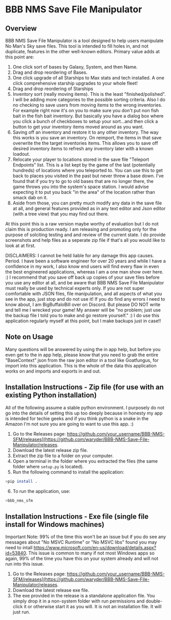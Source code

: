 # BBB NMS Save File Manipulator

## Overview
BBB NMS Save File Manipulator is a tool designed to help users manipulate No Man's Sky save files. This tool is intended to fill holes in, and not duplicate, features in the other well-known editors. Primary value adds at this point are:

1) One click sort of bases by Galaxy, System, and then Name.
2) Drag and drop reordering of Bases.
3) One click upgrade of all Starships to Max stats and tech installed. A one click comprehensive starship upgrades to your whole fleet! 
4) Drag and drop reordering of Starships
5) Inventory sort (really moving items). This is the least "finished/polished". I will be adding more categories to the possible sorting criteria. Also I do no checking to save users from moving items to the wrong inventories. For example right now it's on you to make sure you don't put non fish bait in the fish bait inventory. But basically you have a dialog box where you click a bunch of checkboxes to setup your sort...and then click a button to get your inventory items moved around as you want.
6) Saving off an inventory and restore it to any other inventory. The way this works is you save an inventory. On reimport, the items in that save overwrite the the target inventories items. This allows you to save off desired inventory items to refresh any inventory later with a known loadout.
7) Relocate your player to locations stored in the save file "Teleport Endpoints" list. This is a list kept by the game of the last (potentially hundreds) of locations where you teleported to. You can use this to get back to places you visited in the past but never threw a base down. I've found that if you try to go to old bases that are no longer there, the game throws you into the system's space station. I would advise expecting it to put you back "in the area" of the location rather than smack dab on it.
8) Aside from those, you can pretty much modify any data in the save file at all, and general features provided as in any text editor and Json editor (with a tree view) that you may find out there.

At this point this is a raw version maybe worthy of evaluation but I do not claim this is production ready. I am releasing and promoting only for the purpose of solciting testing and and review of the current state. I do provide screenshots and help files as a seperate zip file if that's all you would like to look at at first.

DISCLAIMERS: I cannot be held liable for any damage this app causes. Period. I have been a software engineer for over 20 years and while I have a confidence in my work, 
				I also know end users will find every flaw in even the best engineered applications, whereas I am a one man show over here. :) I recommend that you save off back up copies 
				of your save files before you use any editor at all, and be aware that BBB NMS Save File Manipulator must really be used by technical experts only. If you are not super 
				comfortable with JSON files, file manipulation, and all aspects of what you see in the app, just stop and do not use it! If you do find any errors I need to know about, 
				I am BigBuffaloBill over on Discord. But please DO NOT write and tell me I wrecked your game! My answer will be "no problem; just use the backup file I told you to make
				and go restore yourself." :) I do use this application regularly myself at this point, but I make backups just in case!!
				

## Note on Usage

Many questions will be answered by using the in app help, but before you even get to the in app help, please know that you need to grab the entire "BaseContext" json from the raw json editor in a tool like Goatfungus, for import into this application. This is the whole of the data this application works on and imports and exports in and out.

## Installation Instructions - Zip file (for use with an existing Python installation)

All of the following assume a stable python environment. I purposely do not go into the details of setting this up too deeply because in honesty my app is intended for techie geeks and if you think python is a snake in the Amazon I'm not sure you are going to want to use this app. :)

1. Go to the Releases page: https://github.com/your_username/BBB-NMS-SFM/releases](https://github.com/waryder/BBB-NMS-Save-File-Manipulator/releases. 
2. Download the latest release zip file.
3. Extract the zip file to a folder on your computer.
4. Open a terminal in the folder where you extracted the files (the same folder where `setup.py` is located).
5. Run the following command to install the application:
```bash
>pip install .
```
6. To run the application, use:
```bash
>bbb_nms_sfm
```

## Installation Instructions - Exe file (single file install for Windows machines)

Important Note: 99% of the time this won't be an issue but if you do see any messages about "No MSVC Runtime" or "No MSVC libs" found you may need to intall https://www.microsoft.com/en-us/download/details.aspx?id=53840. This issue is common to many if not most Windows apps so again, 99% of the time you have this on your system already and will not run into this issue.

1. Go to the Releases page: https://github.com/your_username/BBB-NMS-SFM/releases](https://github.com/waryder/BBB-NMS-Save-File-Manipulator/releases.
2. Download the latest release exe file.
3. The exe provided in the release is a standalone application file. You simply drop it in a non-system folder with run permissions and double-click it or otherwise start it as you will. It is not an installation file. It will just run.


